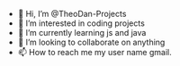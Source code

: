 - 👋 Hi, I’m @TheoDan-Projects
- 👀 I’m interested in coding projects
- 🌱 I’m currently learning js and java
- 💞️ I’m looking to collaborate on anything
- 📫 How to reach me my user name gmail.

<!---
SSj420Vegeta/SSj420Vegeta is a ✨ special ✨ repository because its `README.md` (this file) appears on your GitHub profile.
You can click the Preview link to take a look at your changes.
--->
